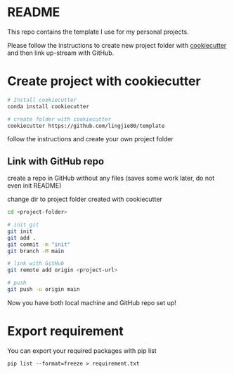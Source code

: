 # README

This repo contains the template I use for my personal projects.

Please follow the instructions to create new project folder with
[cookiecutter](https://github.com/cookiecutter/cookiecutter) and then link
up-stream with GitHub.

# Create project with cookiecutter

```bash
# Install cookiecutter
conda install cookiecutter

# create folder with cookiecutter
cookiecutter https://github.com/lingjie00/template
```

follow the instructions and create your own project folder

## Link with GitHub repo

create a repo in GitHub without any files 
(saves some work later, do not even init README)

change dir to project folder created with cookiecutter
```bash
cd <project-folder>

# init git
git init
git add .
git commit -m "init"
git branch -M main

# link with GitHub
git remote add origin <project-url>

# push
git push -u origin main
```

Now you have both local machine and GitHub repo set up!

# Export requirement

You can export your required packages with pip list

```{bash}
pip list --format=freeze > requirement.txt
```
